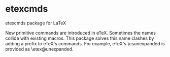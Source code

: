 # etexcmds

etexcmds package for LaTeX


New primitive commands are introduced in eTeX. Sometimes the
names collide with existing macros. This package solves this
name clashes by adding a prefix to eTeX's commands. For example,
eTeX's \csunexpanded is provided as \etex@unexpanded.


